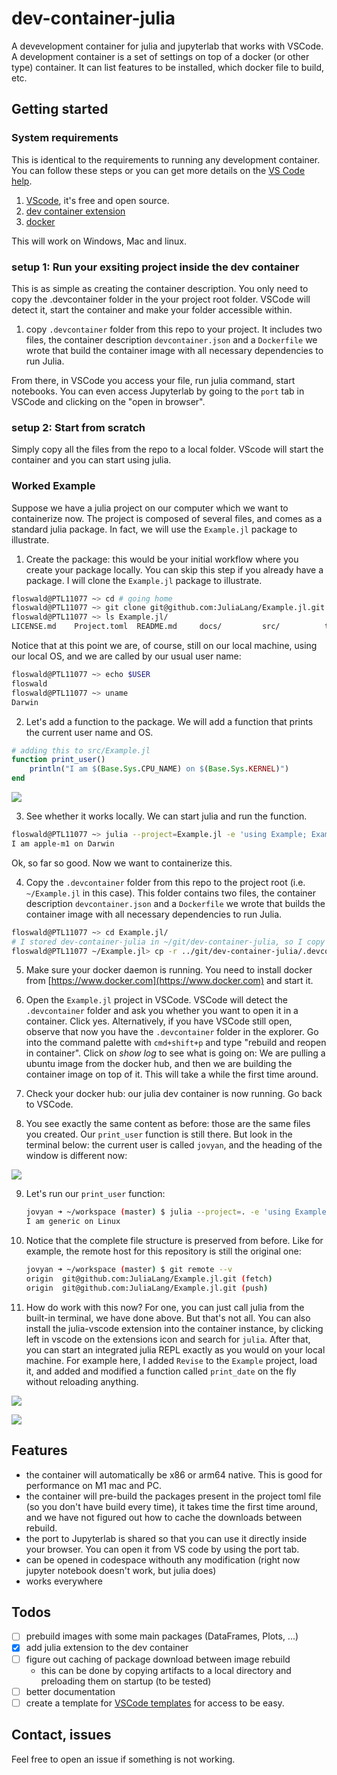 # dev-container-julia

A devevelopment container for julia and jupyterlab that works with VSCode. A development container is a set of settings on top of a docker (or other type) container. It can list features to be installed, which docker file to build, etc.

## Getting started

### System requirements

This is identical to the requirements to running any development container. You can follow these steps or you can get more details on the [VS Code help](https://code.visualstudio.com/docs/devcontainers/containers).

 1. [VScode](https://code.visualstudio.com/), it's free and open source.
 2. [dev container extension ](https://marketplace.visualstudio.com/items?itemName=ms-vscode-remote.remote-containers)
 3. [docker](https://docs.docker.com/engine/install/) 

This will work on Windows, Mac and linux.

### setup 1: Run your exsiting project inside the dev container

This is as simple as creating the container description. You only need to copy the .devcontainer folder in the your project root folder. VSCode will detect it, start the container and make your folder accessible within.  

 1. copy `.devcontainer` folder from this repo to your project. It includes two files, the container description `devcontainer.json` and a `Dockerfile` we wrote that build the container image with all necessary dependencies to run Julia.  

From there, in VSCode you access your file, run julia command, start notebooks. You can even access Jupyterlab by going to the `port` tab in VSCode and clicking on the "open in browser".

### setup 2: Start from scratch

Simply copy all the files from the repo to a local folder. VScode will start the container and you can start using julia.


### Worked Example

Suppose we have a julia project on our computer which we want to containerize now. The project is composed of several files, and comes as a standard julia package. In fact, we will use the `Example.jl` package to illustrate. 

1. Create the package: this would be your initial workflow where you create your package locally. You can skip this step if you already have a package. I will clone the `Example.jl` package to illustrate.

```bash
floswald@PTL11077 ~> cd # going home
floswald@PTL11077 ~> git clone git@github.com:JuliaLang/Example.jl.git 
floswald@PTL11077 ~> ls Example.jl/                                                               
LICENSE.md    Project.toml  README.md     docs/         src/          test/
```

Notice that at this point we are, of course, still on our local machine, using our local OS, and we are called by our usual user name:

```bash
floswald@PTL11077 ~> echo $USER                                                                               
floswald
floswald@PTL11077 ~> uname                                                                                    
Darwin
```

2. Let's add a function to the package. We will add a function that prints the current user name and OS. 

```julia
# adding this to src/Example.jl
function print_user()
    println("I am $(Base.Sys.CPU_NAME) on $(Base.Sys.KERNEL)")
end
```

![](img/ex0.png)

3. See whether it works locally. We can start julia and run the function. 

```bash
floswald@PTL11077 ~> julia --project=Example.jl -e 'using Example; Example.print_user()'
I am apple-m1 on Darwin
```

Ok, so far so good. Now we want to containerize this.

4. Copy the `.devcontainer` folder from this repo to the project root (i.e. `~/Example.jl` in this case). This folder contains two files, the container description `devcontainer.json` and a `Dockerfile` we wrote that builds the container image with all necessary dependencies to run Julia.  

```bash
floswald@PTL11077 ~> cd Example.jl/
# I stored dev-container-julia in ~/git/dev-container-julia, so I copy it from there
floswald@PTL11077 ~/Example.jl> cp -r ../git/dev-container-julia/.devcontainer .
```

5. Make sure your docker daemon is running. You need to install docker from [https://www.docker.com](https://www.docker.com) and start it.

6. Open the `Example.jl` project in VSCode. VSCode will detect the `.devcontainer` folder and ask you whether you want to open it in a container. Click yes. Alternatively, if you have VSCode still open, observe that now you have the `.devcontainer` folder in the explorer. Go into the command palette with `cmd+shift+p` and type "rebuild and reopen in container". Click on _show log_ to see what is going on: We are pulling a ubuntu image from the docker hub, and then we are building the container image on top of it. This will take a while the first time around. 
7. Check your docker hub: our julia dev container is now running. Go back to VSCode.
8. You see exactly the same content as before: those are the same files you created. Our `print_user` function is still there. But look in the terminal below: the current user is called `jovyan`, and the heading of the window is different now:

![](img/ex1.png)


9.  Let's run our `print_user` function:
    ```bash
    jovyan ➜ ~/workspace (master) $ julia --project=. -e 'using Example; Example.print_user()'
    I am generic on Linux
    ```
10. Notice that the complete file structure is preserved from before. Like for example, the remote host for this repository is still the original one:
    ```bash
    jovyan ➜ ~/workspace (master) $ git remote --v
    origin  git@github.com:JuliaLang/Example.jl.git (fetch)
    origin  git@github.com:JuliaLang/Example.jl.git (push)
    ```
11. How do work with this now? For one, you can just call julia from the built-in terminal, we have done above. But that's not all. You can also install the julia-vscode extension into the container instance, by clicking left in vscode on the extensions icon and search for `julia`. After that, you can start an integrated julia REPL exactly as you would on your local machine. For example here, I added `Revise` to the `Example` project, load it, and added and modified a function called `print_date` on the fly without reloading anything. 

![](img/ex2.png)

![](img/ex3.png)



## Features

 - the container will automatically be x86 or arm64 native. This is good for performance on M1 mac and PC.
 - the container will pre-build the packages present in the project toml file (so you don't have build every time), it takes time the first time around, and we have not figured out how to cache the downloads between rebuild.
 - the port to Jupyterlab is shared so that you can use it directly inside your browser. You can open it from VS code by using the port tab.
 - can be opened in codespace withouth any modification (right now jupyter notebook doesn't work, but julia does)
 - works everywhere

## Todos

- [ ] prebuild images with some main packages (DataFrames, Plots, ...)
- [x] add julia extension to the dev container
- [ ] figure out caching of package download between image rebuild
  - this can be done by copying artifacts to a local directory and preloading them on startup (to be tested)
- [ ] better documentation
- [ ] create a template for [VSCode templates](https://containers.dev/templates) for access to be easy.

## Contact, issues

Feel free to open an issue if something is not working.
